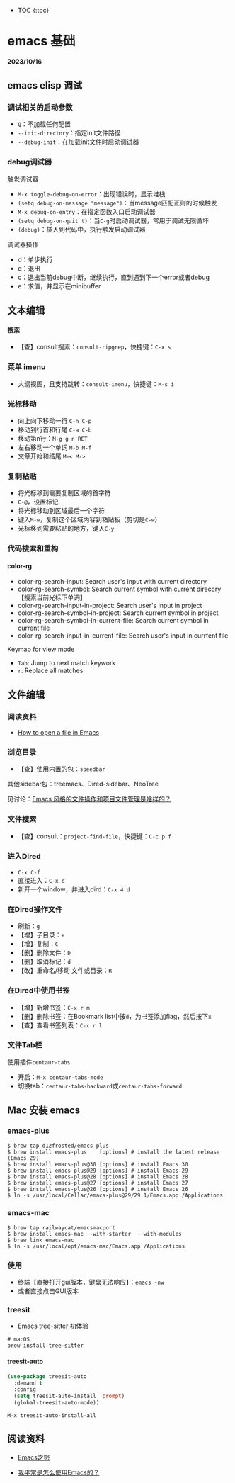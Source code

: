 * TOC
{:toc}


# emacs 基础

#### 2023/10/16

## emacs elisp 调试

### 调试相关的启动参数

- `Q`：不加载任何配置
- `--init-directory`：指定init文件路径
- `--debug-init`：在加载init文件时启动调试器

### debug调试器

触发调试器

- `M-x toggle-debug-on-error`：出现错误时，显示堆栈
- `(setq debug-on-message "message")`：当message匹配正则的时候触发
- `M-x debug-on-entry`：在指定函数入口启动调试器
- `(setq debug-on-quit t)`：当`C-g`时启动调试器，常用于调试无限循坏
- `(debug)`：插入到代码中，执行触发启动调试器

调试器操作

- d：单步执行
- q：退出
- c：退出当前debug中断，继续执行，直到遇到下一个error或者debug
- e：求值，并显示在minibuffer

## 文本编辑

#### 搜索

- 【查】consult搜索：`consult-ripgrep`，快捷键：`C-x s`

### 菜单  imenu

- 大纲视图，且支持跳转：`consult-imenu`，快捷键：`M-s i`

### 光标移动

- 向上向下移动一行 `C-n C-p`
- 移动到行首和行尾 `C-a C-b`
- 移动第n行：`M-g g n RET`
- 左右移动一个单词 `M-b M-f`
- 文章开始和结尾  `M-< M->`

### 复制粘贴

- 将光标移到需要复制区域的首字符
- `C-@`，设置标记
- 将光标移动到区域最后一个字符
- 键入`M-w`，复制这个区域内容到粘贴板（剪切是`C-w`）
- 光标移到需要粘贴的地方，键入`C-y`

### 代码搜索和重构

#### color-rg

- color-rg-search-input: Search user's input with current directory
- color-rg-search-symbol: Search current symbol with current direcory【搜索当前光标下单词】
- color-rg-search-input-in-project: Search user's input in project
- color-rg-search-symbol-in-project: Search current symbol in project
- color-rg-search-symbol-in-current-file: Search current symbol in current file
- color-rg-search-input-in-current-file: Search user's input in currfent file

Keymap for view mode

- `Tab`: Jump to next match keywork
- `r`: Replace all matches

## 文件编辑

### 阅读资料

- [How to open a file in Emacs](https://www.murilopereira.com/how-to-open-a-file-in-emacs/)

### 浏览目录

- 【查】使用内置的包：`speedbar`

其他sidebar包：treemacs、Dired-sidebar、NeoTree

见讨论：[Emacs 风格的文件操作和项目文件管理是啥样的？](https://emacs-china.org/t/emacs/22306/19)

### 文件搜索

- 【查】consult：`project-find-file`，快捷键：`C-c p f`

### 进入Dired

- `C-x C-f`
- 直接进入：`C-x d`
- 新开一个window，并进入dird：`C-x 4 d`

### 在Dired操作文件

- 刷新：`g`
- 【增】子目录：`+`
- 【增】复制：`C`
- 【删】删除文件：`D`
- 【删】取消标记：`d`
- 【改】重命名/移动 文件或目录：`R`

### 在Dired中使用书签

- 【增】新增书签：`C-x r m`
- 【删】删除书签：在Bookmark list中按`d`，为书签添加flag，然后按下`x`
- 【查】查看书签列表：`C-x r l`

### 文件Tab栏

使用插件`centaur-tabs`

- 开启：`M-x centaur-tabs-mode`
- 切换tab：`centaur-tabs-backward`或`centaur-tabs-forward`

## Mac 安装 emacs

### emacs-plus

```shell
$ brew tap d12frosted/emacs-plus
$ brew install emacs-plus    [options] # install the latest release (Emacs 29)
$ brew install emacs-plus@30 [options] # install Emacs 30
$ brew install emacs-plus@29 [options] # install Emacs 29
$ brew install emacs-plus@28 [options] # install Emacs 28
$ brew install emacs-plus@27 [options] # install Emacs 27
$ brew install emacs-plus@26 [options] # install Emacs 26
$ ln -s /usr/local/Cellar/emacs-plus@29/29.1/Emacs.app /Applications
```

### emacs-mac

```shell
$ brew tap railwaycat/emacsmacport
$ brew install emacs-mac --with-starter  --with-modules
$ brew link emacs-mac
$ ln -s /usr/local/opt/emacs-mac/Emacs.app /Applications
```

### 使用

- 终端【直接打开gui版本，键盘无法响应】：`emacs -nw`
- 或者直接点击GUI版本

### treesit

- [Emacs tree-sitter 初体验](https://emacstalk.codeberg.page/post/038-hello-treesitter/)

```shell
# macOS
brew install tree-sitter

```

#### treesit-auto

```lisp
(use-package treesit-auto
  :demand t
  :config
  (setq treesit-auto-install 'prompt)
  (global-treesit-auto-mode))
```
`M-x treesit-auto-install-all`

## 阅读资料

- [Emacs之怒](http://blog.lujun9972.win/tags/emacs%E4%B9%8B%E6%80%92/)

- [我平常是怎么使用Emacs的？](https://manateelazycat.github.io/2022/11/07/how-i-use-emacs/)
